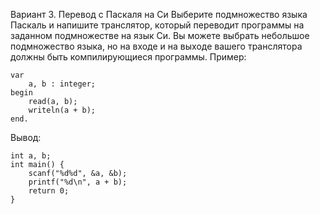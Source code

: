 Вариант 3. Перевод с Паскаля на Си
Выберите подмножество языка Паскаль и напишите транслятор,
который переводит программы на заданном подмножестве на язык Си.
Вы можете выбрать небольшое подмножество языка, но на входе
и на выходе вашего транслятора должны быть компилирующиеся
программы.
Пример:

```
var
    a, b : integer;
begin
    read(a, b);
    writeln(a + b);
end.
```
Вывод:
```
int a, b;
int main() {
    scanf("%d%d", &a, &b);
    printf("%d\n", a + b);
    return 0;
}
```
